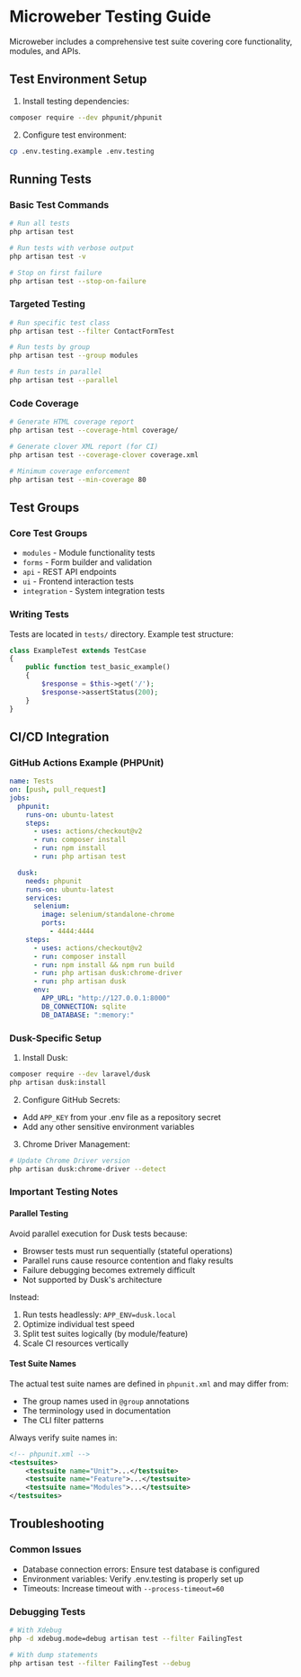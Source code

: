 # Microweber Testing Guide

Microweber includes a comprehensive test suite covering core functionality, modules, and APIs.

## Test Environment Setup
1. Install testing dependencies:
```bash
composer require --dev phpunit/phpunit
```

2. Configure test environment:
```bash
cp .env.testing.example .env.testing
```

## Running Tests

### Basic Test Commands
```bash
# Run all tests
php artisan test

# Run tests with verbose output
php artisan test -v

# Stop on first failure
php artisan test --stop-on-failure
```

### Targeted Testing
```bash
# Run specific test class
php artisan test --filter ContactFormTest

# Run tests by group
php artisan test --group modules

# Run tests in parallel
php artisan test --parallel
```

### Code Coverage
```bash
# Generate HTML coverage report
php artisan test --coverage-html coverage/

# Generate clover XML report (for CI)
php artisan test --coverage-clover coverage.xml

# Minimum coverage enforcement
php artisan test --min-coverage 80
```

## Test Groups

### Core Test Groups
- `modules` - Module functionality tests
- `forms` - Form builder and validation
- `api` - REST API endpoints
- `ui` - Frontend interaction tests
- `integration` - System integration tests

### Writing Tests
Tests are located in `tests/` directory. Example test structure:

```php
class ExampleTest extends TestCase
{
    public function test_basic_example()
    {
        $response = $this->get('/');
        $response->assertStatus(200);
    }
}
```

## CI/CD Integration

### GitHub Actions Example (PHPUnit)
```yaml
name: Tests
on: [push, pull_request]
jobs:
  phpunit:
    runs-on: ubuntu-latest
    steps:
      - uses: actions/checkout@v2
      - run: composer install
      - run: npm install
      - run: php artisan test

  dusk:
    needs: phpunit
    runs-on: ubuntu-latest
    services:
      selenium:
        image: selenium/standalone-chrome
        ports:
          - 4444:4444
    steps:
      - uses: actions/checkout@v2
      - run: composer install
      - run: npm install && npm run build
      - run: php artisan dusk:chrome-driver
      - run: php artisan dusk
      env:
        APP_URL: "http://127.0.0.1:8000"
        DB_CONNECTION: sqlite
        DB_DATABASE: ":memory:"
```

### Dusk-Specific Setup
1. Install Dusk:
```bash
composer require --dev laravel/dusk
php artisan dusk:install
```

2. Configure GitHub Secrets:
- Add `APP_KEY` from your .env file as a repository secret
- Add any other sensitive environment variables

3. Chrome Driver Management:
```bash
# Update Chrome Driver version
php artisan dusk:chrome-driver --detect
```

### Important Testing Notes

#### Parallel Testing
Avoid parallel execution for Dusk tests because:
- Browser tests must run sequentially (stateful operations)
- Parallel runs cause resource contention and flaky results
- Failure debugging becomes extremely difficult
- Not supported by Dusk's architecture

Instead:
1. Run tests headlessly: `APP_ENV=dusk.local`
2. Optimize individual test speed
3. Split test suites logically (by module/feature)
4. Scale CI resources vertically

#### Test Suite Names
The actual test suite names are defined in `phpunit.xml` and may differ from:
- The group names used in `@group` annotations
- The terminology used in documentation
- The CLI filter patterns

Always verify suite names in:
```xml
<!-- phpunit.xml -->
<testsuites>
    <testsuite name="Unit">...</testsuite>
    <testsuite name="Feature">...</testsuite>
    <testsuite name="Modules">...</testsuite>
</testsuites>
```



## Troubleshooting

### Common Issues
- Database connection errors: Ensure test database is configured
- Environment variables: Verify .env.testing is properly set up
- Timeouts: Increase timeout with `--process-timeout=60`

### Debugging Tests
```bash
# With Xdebug
php -d xdebug.mode=debug artisan test --filter FailingTest

# With dump statements
php artisan test --filter FailingTest --debug
```